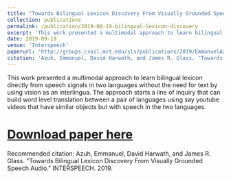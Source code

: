 ```yaml
---
title: "Towards Bilingual Lexicon Discovery From Visually Grounded Speech Audio"
collection: publications
permalink: /publication/2019-09-19-bilingual-lexicon-discovery
excerpt: 'This work presented a multimodal approach to learn bilingual lexicon directly from speech signals in two languages without the need for text by using vision as an interlingua. The approach starts a line of inquiry that can build word level translation between a pair of languages using say youtube videos that have similar objects but with speech in the two languages.'
date: 2019-09-19
venue: 'Interspeech'
paperurl: 'http://groups.csail.mit.edu/sls/publications/2019/EmmanuelAzuh_Interspeech-2019.PDF'
citation: 'Azuh, Emmanuel, David Harwath, and James R. Glass. "Towards Bilingual Lexicon Discovery From Visually Grounded Speech Audio." INTERSPEECH. 2019.'
---
```

This work presented a multimodal approach to learn bilingual lexicon directly from speech signals in two languages without the need for text by using vision as an interlingua. The approach starts a line of inquiry that can build word level translation between a pair of languages using say youtube videos that have similar objects but with speech in the two languages.

# [Download paper here](http://groups.csail.mit.edu/sls/publications/2019/EmmanuelAzuh_Interspeech-2019.PDF)

Recommended citation: Azuh, Emmanuel, David Harwath, and James R. Glass. "Towards Bilingual Lexicon Discovery From Visually Grounded Speech Audio." INTERSPEECH. 2019.
